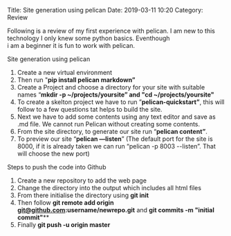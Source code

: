 Title: Site generation using pelican
Date: 2019-03-11 10:20
Category: Review

Following is a review of my first experience with pelican.
I am new to this technology I only knew some python basics. Eventhough  
i am a beginner it is fun to work with pelican.

Site generation using pelican
 
1. Create a new virtual environment
2. Then run "**pip install pelican markdown”** 
3. Create a Project and choose a directory for your site with suitable names “**mkdir -p ~/projects/yoursite” and "cd ~/projects/yoursite"**
4. To create a skelton project we have to run ”**pelican-quickstart”**, this will follow to a few questions tat helps to build the site.
5. Next we have to add some contents using any text editor and save  as .md file. We cannot run Pelican without creating some contents.
6. From the site directory, to generate our site  run “**pelican content”**.
7. To preview our site “**pelican —listen**” (The default port for the site is 8000, if it is already taken we can run “pelican -p  8003 --listen”. That will choose the new port)

Steps to push the code into Github

1. Create a new repository to add the web page
2. Change the directory into the output which includes all html files
3. From there initialise the directory using **git init**
4. Then follow **git remote add origin git@github.com:username/newrepo.git** and **git commits -m "initial commit"****
5. Finally **git push -u origin master**